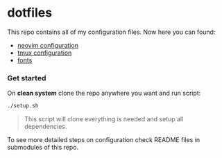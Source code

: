 # dotfiles

This repo contains all of my configuration files. Now here you can found:

* [neovim configuration](./nvim/README.md)
* [tmux configuration](./tmux/README.mD)
* [fonts](./fonts)

### Get started

On **clean system** clone the repo anywhere you want and run script:

```sh
./setup.sh
```

> This script will clone everything is needed and setup all dependencies.

To see more detailed steps on configuration check README files in submodules of this repo.
